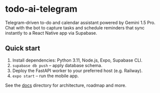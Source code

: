 # todo-ai-telegram

Telegram-driven to-do and calendar assistant powered by Gemini 1.5 Pro. Chat with the bot to capture tasks and schedule reminders that sync instantly to a React Native app via Supabase.

## Quick start
1. Install dependencies: Python 3.11, Node.js, Expo, Supabase CLI.
2. `supabase db push` – apply database schema.
3. Deploy the FastAPI worker to your preferred host (e.g. Railway).
4. `expo start` – run the mobile app.

See the [docs](docs/) directory for architecture, roadmap and more.
